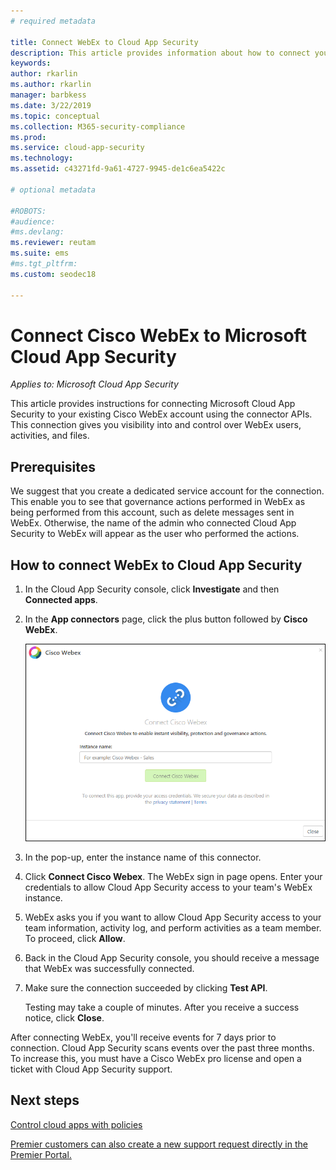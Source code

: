 ```yaml
---
# required metadata

title: Connect WebEx to Cloud App Security
description: This article provides information about how to connect your WebEx app to Cloud App Security using the API connector  for visibility and control over use.
keywords:
author: rkarlin
ms.author: rkarlin
manager: barbkess
ms.date: 3/22/2019
ms.topic: conceptual
ms.collection: M365-security-compliance
ms.prod:
ms.service: cloud-app-security
ms.technology:
ms.assetid: c43271fd-9a61-4727-9945-de1c6ea5422c

# optional metadata

#ROBOTS:
#audience:
#ms.devlang:
ms.reviewer: reutam
ms.suite: ems
#ms.tgt_pltfrm:
ms.custom: seodec18

---
```

# Connect Cisco WebEx to Microsoft Cloud App Security

*Applies to: Microsoft Cloud App Security*

This article provides instructions for connecting Microsoft Cloud App Security to your existing Cisco WebEx account using the connector APIs. This connection gives you visibility into and control over WebEx users, activities, and files. 
 
## Prerequisites

We suggest that you create a dedicated service account for the connection. This enable you to see that governance actions performed in WebEx as being performed from this account, such as delete messages sent in WebEx. Otherwise, the name of the admin who connected Cloud App Security to WebEx will appear as the user who performed the actions.  

## How to connect WebEx to Cloud App Security  
  
1.  In the Cloud App Security console, click **Investigate** and then **Connected apps**.  
  
2.  In the **App connectors** page, click the plus button followed by **Cisco WebEx**.  
  
     ![connect WebEx](./media/cisco-webex.png "connect WebEx")  
  
3.  In the pop-up, enter the instance name of this connector.  
  
4.  Click **Connect Cisco Webex**. The WebEx sign in page opens. Enter your credentials to allow Cloud App Security access to your team's WebEx instance.  
  
6.  WebEx asks you if you want to allow Cloud App Security access to your team information, activity log, and perform activities as a team member. To proceed, click **Allow**.  
  
7.  Back in the Cloud App Security console, you should receive a message that WebEx was successfully connected.  
  
8.  Make sure the connection succeeded by clicking **Test API**.  
  
     Testing may take a couple of minutes. After you receive a success notice, click **Close**.  
  
After connecting WebEx, you'll receive events for 7 days prior to connection. Cloud App Security scans events over the past three months. To increase this, you must have a Cisco WebEx pro license and open a ticket with Cloud App Security support.

 
## Next steps 
[Control cloud apps with policies](control-cloud-apps-with-policies.md)   

[Premier customers can also create a new support request directly in the Premier Portal.](https://premier.microsoft.com/)  
  
  
